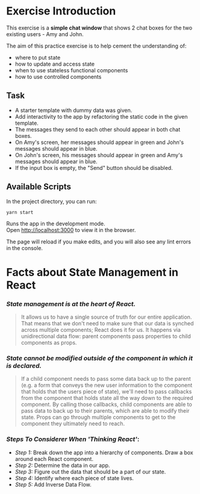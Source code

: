 # Exercise Introduction

This exercise is a **simple chat window** that shows 2 chat boxes for the
two existing users - Amy and John.

The aim of this practice exercise is to help cement the understanding of:

- where to put state
- how to update and access state
- when to use stateless functional components
- how to use controlled components

## Task

- A starter template with dummy data was given.
- Add interactivity to the app by refactoring the static code in the given template.
- The messages they send to each other should appear in both chat boxes.
- On Amy's screen, her messages should appear in green and John's messages should appear in blue.
- On John's screen, his messages should appear in green and Amy's messages should appear in blue.
- If the input box is empty, the "Send" button should be disabled.

## Available Scripts

In the project directory, you can run:

`yarn start`

Runs the app in the development mode.\
Open [http://localhost:3000](http://localhost:3000) to view it in the browser.

The page will reload if you make edits, and you will also see any lint errors in the console.

# Facts about State Management in React

### _State management is at the heart of React._

> It allows us to have a single source of truth for our entire application.\
> That means that we don't need to make sure
> that our data is synched across multiple components; React does it for us. It
> happens via unidirectional data flow: parent components pass properties to
> child components as props.

### _State cannot be modified outside of the component in which it is declared._

> If a child component needs to pass some data back up to the parent (e.g. a
> form that conveys the new user information to the component that holds that the
> users piece of state), we'll need to pass callbacks from the component that holds
> state all the way down to the required component. By calling those callbacks, child
> components are able to pass data to back up to their parents, which are able to
> modify their state. Props can go through multiple components to get to the
> component they ultimately need to reach.

### _Steps To Considerer When 'Thinking React'_:

- _Step 1:_ Break down the app into a hierarchy of components. Draw a box around each React component.
- _Step 2:_ Determine the data in our app.
- _Step 3:_ Figure out the data that should be a part of our state.
- _Step 4:_ Identify where each piece of state lives.
- _Step 5:_ Add Inverse Data Flow.
